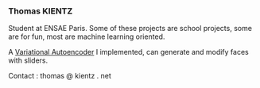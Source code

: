 ### Thomas KIENTZ

Student at ENSAE Paris.
Some of these projects are school projects, some are for fun, most are machine learning oriented.

A [Variational Autoencoder](https://github.com/thomktz/VAE) I implemented, can generate and modify faces with sliders.

Contact : thomas @ kientz . net
